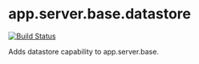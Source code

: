 # app.server.base.datastore
[![Build Status](https://travis-ci.org/bigspotteddog/app.server.base.datastore.svg)](https://travis-ci.org/bigspotteddog/app.server.base.datastore)

Adds datastore capability to app.server.base.
